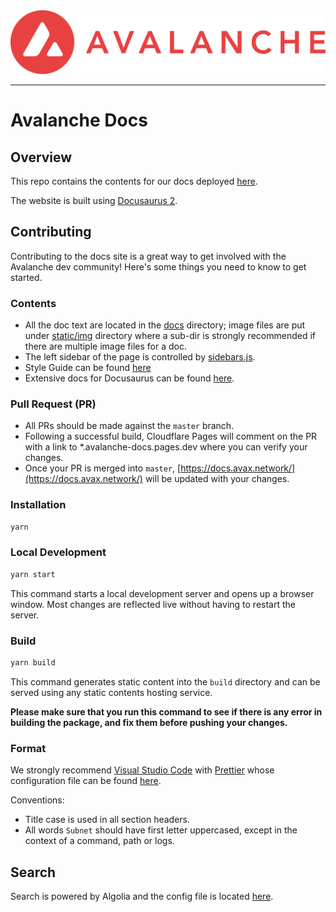 <div align="center">
  <img src="static/AvalancheLogoRed.png?raw=true">
</div>

---

# Avalanche Docs

## Overview

This repo contains the contents for our docs deployed [here](https://docs.avax.network).

The website is built using [Docusaurus 2](https://docusaurus.io/).

## Contributing

Contributing to the docs site is a great way to get involved with the Avalanche dev community! Here's some things you need to know to get started.

### Contents

- All the doc text are located in the [docs](docs) directory; image files are put under [static/img](static/img) directory where a sub-dir is strongly recommended if there are multiple image files for a doc.
- The left sidebar of the page is controlled by [sidebars.js](sidebars.js).
- Style Guide can be found [here](style-guide.md)
- Extensive docs for Docusaurus can be found [here](https://docusaurus.io/docs).

### Pull Request (PR)

- All PRs should be made against the `master` branch.
- Following a successful build, Cloudflare Pages will comment on the PR with a link to \*.avalanche-docs.pages.dev where you can verify your changes.
- Once your PR is merged into `master`, [https://docs.avax.network/](https://docs.avax.network/) will be updated with your changes.

### Installation

```zsh
yarn
```

### Local Development

```zsh
yarn start
```

This command starts a local development server and opens up a browser window. Most changes are reflected live without having to restart the server.

### Build

```zsh
yarn build
```

This command generates static content into the `build` directory and can be served using any static contents hosting service.

**Please make sure that you run this command to see if there is any error in building the package, and fix them before pushing your changes.**

### Format

We strongly recommend [Visual Studio Code](https://visualstudio.microsoft.com/) with [Prettier](https://marketplace.visualstudio.com/items?itemName=esbenp.prettier-vscode) whose configuration file can be found [here](./.prettierrc).

Conventions:

- Title case is used in all section headers.
- All words `Subnet` should have first letter uppercased, except in the context of a command, path or logs.

## Search

Search is powered by Algolia and the config file is located [here](https://github.com/algolia/docsearch-configs/blob/master/configs/avax.json).
